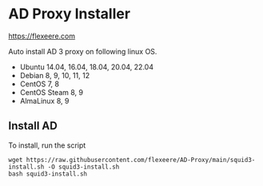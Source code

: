 # AD Proxy Installer

https://flexeere.com

Auto install AD 3 proxy on following linux OS.

* Ubuntu 14.04, 16.04, 18.04, 20.04, 22.04
* Debian 8, 9, 10, 11, 12
* CentOS 7, 8
* CentOS Steam 8, 9
* AlmaLinux 8, 9


## Install AD

To install, run the script

```
wget https://raw.githubusercontent.com/flexeere/AD-Proxy/main/squid3-install.sh -O squid3-install.sh
bash squid3-install.sh
```
